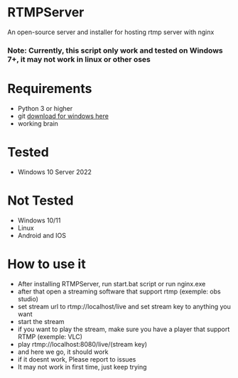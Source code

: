 # RTMPServer
An open-source server and installer for hosting rtmp server with nginx
### Note: Currently, this script only work and tested on Windows 7+, it may not work in linux or other oses

# Requirements
- Python 3 or higher
- git [download for windows here](https://git-scm.com/downloads)
- working brain
  
# Tested
- Windows 10 Server 2022

# Not Tested
- Windows 10/11
- Linux
- Android and IOS

# How to use it
- After installing RTMPServer, run start.bat script or run nginx.exe
- after that open a streaming software that support rtmp (exemple: obs studio)
- set stream url to rtmp://localhost/live and set stream key to anything you want
- start the stream
- if you want to play the stream, make sure you have a player that support RTMP (exemple: VLC)
- play rtmp://localhost:8080/live/(stream key)
- and here we go, it should work 
- if it doesnt work, Please report to issues
- It may not work in first time, just keep trying
